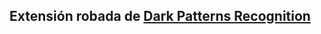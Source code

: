 ## Extensión robada de [Dark Patterns Recognition](https://github.com/NicholasTung/dark-patterns-recognition)

